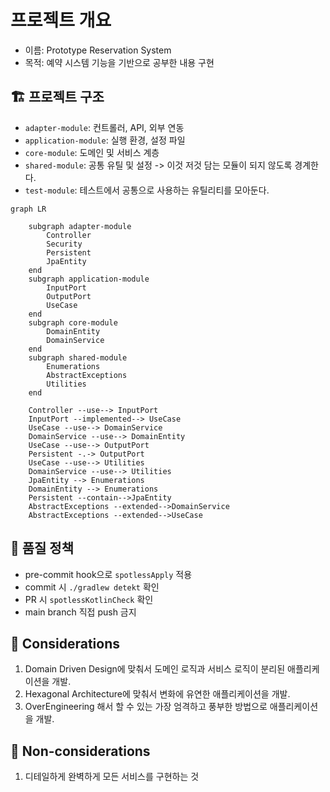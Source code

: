 # 프로젝트 개요

- 이름: Prototype Reservation System
- 목적: 예약 시스템 기능을 기반으로 공부한 내용 구현

## 🏗 프로젝트 구조

- `adapter-module`: 컨트롤러, API, 외부 연동
- `application-module`: 실행 환경, 설정 파일
- `core-module`: 도메인 및 서비스 계층
- `shared-module`: 공통 유틸 및 설정 -> 이것 저것 담는 모듈이 되지 않도록 경계한다.
- `test-module`: 테스트에서 공통으로 사용하는 유틸리티를 모아둔다.

```mermaid
graph LR
    
    subgraph adapter-module
        Controller
        Security
        Persistent
        JpaEntity
    end
    subgraph application-module
        InputPort
        OutputPort
        UseCase
    end
    subgraph core-module
        DomainEntity
        DomainService
    end
    subgraph shared-module
        Enumerations
        AbstractExceptions
        Utilities
    end

    Controller --use--> InputPort
    InputPort --implemented--> UseCase
    UseCase --use--> DomainService
    DomainService --use--> DomainEntity
    UseCase --use--> OutputPort
    Persistent -.-> OutputPort
    UseCase --use--> Utilities
    DomainService --use--> Utilities
    JpaEntity --> Enumerations
    DomainEntity --> Enumerations
    Persistent --contain-->JpaEntity
    AbstractExceptions --extended-->DomainService
    AbstractExceptions --extended-->UseCase
```



## 🧪 품질 정책

- pre-commit hook으로  `spotlessApply` 적용
- commit 시 `./gradlew detekt` 확인
- PR 시 `spotlessKotlinCheck` 확인
- main branch 직접 push 금지

## 🧐 Considerations

1. Domain Driven Design에 맞춰서 도메인 로직과 서비스 로직이 분리된 애플리케이션을 개발.
2. Hexagonal Architecture에 맞춰서 변화에 유연한 애플리케이션을 개발.
3. OverEngineering 해서 할 수 있는 가장 엄격하고 풍부한 방법으로 애플리케이션을 개발.

## 🙂‍ Non-considerations

1. 디테일하게 완벽하게 모든 서비스를 구현하는 것

